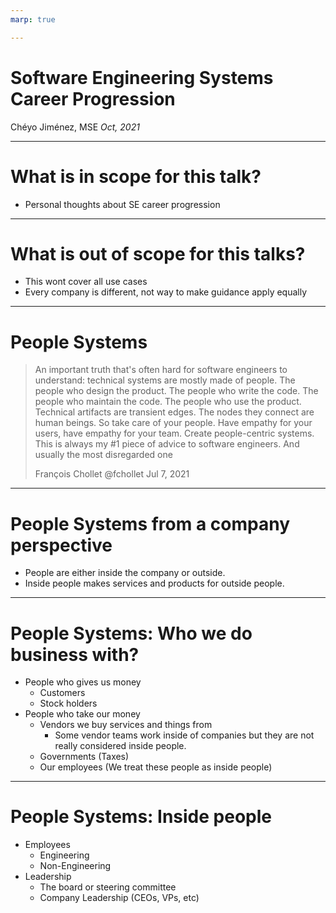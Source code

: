 ```yaml
---
marp: true

---
```


# Software Engineering Systems Career Progression

Chéyo Jiménez, MSE
_Oct, 2021_

---

# What is in scope for this talk?
- Personal thoughts about SE career progression 

---

# What is out of scope for this talks?
- This wont cover all use cases
- Every company is different, not way to make guidance apply equally

---

# People Systems

> An important truth that's often hard for software engineers to understand: technical systems are mostly made of people. The people who design the product. The people who write the code. The people who maintain the code. The people who use the product. Technical artifacts are transient edges. The nodes they connect are human beings. So take care of your people. Have empathy for your users, have empathy for your team. Create people-centric systems. This is always my #1 piece of advice to software engineers. And usually the most disregarded one
>
>François Chollet @fchollet
Jul 7, 2021

---

# People Systems from a company perspective
- People are either inside the company or outside.
- Inside people makes services and products for outside people.

---

# People Systems: Who we do business with?
- People who gives us money
  - Customers
  - Stock holders
- People who take our money
  - Vendors we buy services and things from
    - Some vendor teams work inside of companies but they are not really considered inside people.
  - Governments (Taxes)
  - Our employees (We treat these people as inside people)

---

# People Systems: Inside people
- Employees
  - Engineering
  - Non-Engineering
- Leadership
  - The board or steering committee
  - Company Leadership (CEOs, VPs, etc)